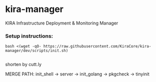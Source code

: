 # kira-manager
KIRA Infrastructure Deployment &amp; Monitoring Manager

### Setup instructions:
```
bash <(wget -qO- https://raw.githubusercontent.com/KiraCore/kira-manager/dev/scripts/init.sh)
```

```
```
shorten by cutt.ly

MERGE PATH:
init_shell -> server -> init_golang -> pkgcheck -> tinyinit